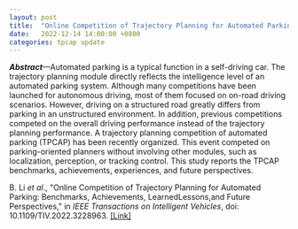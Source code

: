 ```yaml
---
layout: post
title:  "Online Competition of Trajectory Planning for Automated Parking: Benchmarks, Achievements, Learned Lessons, and Future Perspectives"
date:   2022-12-14 14:00:00 +0800
categories: tpcap update
---
```


***Abstract***—Automated parking is a typical function in a self-driving car. The trajectory planning module directly reflects the intelligence level of an automated parking system. Although many competitions have been launched for autonomous driving, most of them focused on on-road driving scenarios. However, driving on a structured road greatly differs from parking in an unstructured environment. In addition, previous competitions competed on the overall driving performance instead of the trajectory planning performance. A trajectory planning competition of automated parking (TPCAP) has been recently organized. This event competed on parking-oriented planners without involving other modules, such as localization, perception, or tracking control. This study reports the TPCAP benchmarks, achievements, experiences, and future perspectives.

B. Li *et al*., "Online Competition of Trajectory Planning for Automated Parking: Benchmarks, Achievements, LearnedLessons,and Future Perspectives," in *IEEE Transactions on Intelligent Vehicles*, doi: 10.1109/TIV.2022.3228963.
 [[Link]](https://ieeexplore.ieee.org/document/9983499)


